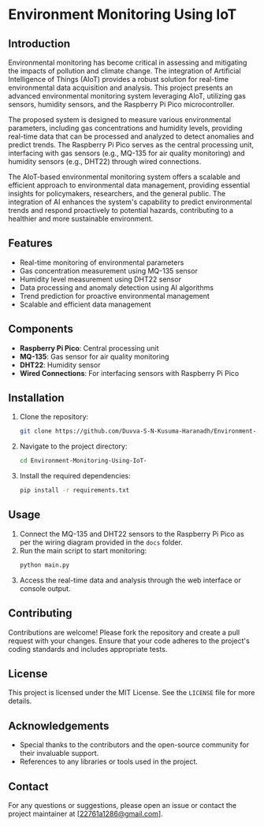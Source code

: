# Environment Monitoring Using IoT

## Introduction
Environmental monitoring has become critical in assessing and mitigating the impacts of pollution and climate change. The integration of Artificial Intelligence of Things (AIoT) provides a robust solution for real-time environmental data acquisition and analysis. This project presents an advanced environmental monitoring system leveraging AIoT, utilizing gas sensors, humidity sensors, and the Raspberry Pi Pico microcontroller.

The proposed system is designed to measure various environmental parameters, including gas concentrations and humidity levels, providing real-time data that can be processed and analyzed to detect anomalies and predict trends. The Raspberry Pi Pico serves as the central processing unit, interfacing with gas sensors (e.g., MQ-135 for air quality monitoring) and humidity sensors (e.g., DHT22) through wired connections.

The AIoT-based environmental monitoring system offers a scalable and efficient approach to environmental data management, providing essential insights for policymakers, researchers, and the general public. The integration of AI enhances the system's capability to predict environmental trends and respond proactively to potential hazards, contributing to a healthier and more sustainable environment.

## Features
- Real-time monitoring of environmental parameters
- Gas concentration measurement using MQ-135 sensor
- Humidity level measurement using DHT22 sensor
- Data processing and anomaly detection using AI algorithms
- Trend prediction for proactive environmental management
- Scalable and efficient data management

## Components
- **Raspberry Pi Pico**: Central processing unit
- **MQ-135**: Gas sensor for air quality monitoring
- **DHT22**: Humidity sensor
- **Wired Connections**: For interfacing sensors with Raspberry Pi Pico

## Installation
1. Clone the repository:
    ```bash
    git clone https://github.com/Duvva-S-N-Kusuma-Haranadh/Environment-Monitoring-Using-IoT-.git
    ```
2. Navigate to the project directory:
    ```bash
    cd Environment-Monitoring-Using-IoT-
    ```
3. Install the required dependencies:
    ```bash
    pip install -r requirements.txt
    ```

## Usage
1. Connect the MQ-135 and DHT22 sensors to the Raspberry Pi Pico as per the wiring diagram provided in the `docs` folder.
2. Run the main script to start monitoring:
    ```bash
    python main.py
    ```
3. Access the real-time data and analysis through the web interface or console output.

## Contributing
Contributions are welcome! Please fork the repository and create a pull request with your changes. Ensure that your code adheres to the project's coding standards and includes appropriate tests.

## License
This project is licensed under the MIT License. See the `LICENSE` file for more details.

## Acknowledgements
- Special thanks to the contributors and the open-source community for their invaluable support.
- References to any libraries or tools used in the project.

## Contact
For any questions or suggestions, please open an issue or contact the project maintainer at [22761a1286@gmail.com].

